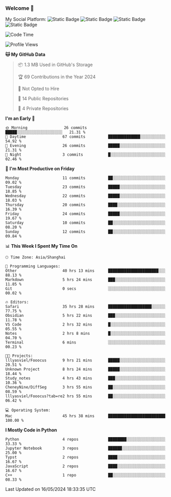 ### Welcome 👋

<!--
**CheneyNine/CheneyNine** is a ✨ _special_ ✨ repository because its `README.md` (this file) appears on your GitHub profile.

Here are some ideas to get you started:

- 🔭 I’m currently working on ...
- 🌱 I’m currently learning ...
- 👯 I’m looking to collaborate on ...
- 🤔 I’m looking for help with ...
- 💬 Ask me about ...
- 📫 How to reach me: ...
- 😄 Pronouns: ...
- ⚡ Fun fact: ...
-->

My Social Platform:
![Static Badge](https://img.shields.io/badge/_-CheneyNine-black?style=flat&logo=Github&logoColor=white&cacheSeconds=https%3A%2F%2Fgithub.com%2FCheneyNine)
![Static Badge](https://img.shields.io/badge/_-cheneynine.top-purple?style=flat&logo=googlehome&logoColor=white&link=https%3A%2F%2Fwww.cheneynine.top)
![Static Badge](https://img.shields.io/badge/_-CQU__Cheney-green?style=flat&logo=wechat&logoColor=white&link=https%3A%2F%2Fwww.linkedin.com%2Fin%2Fyinan-chen-9b09202b9%2F)
![Static Badge](https://img.shields.io/badge/_-Cheney-blue?style=flat&logo=linkedin&logoColor=white&link=https%3A%2F%2Fwww.linkedin.com%2Fin%2Fyinan-chen-9b09202b9%2F)


<!--START_SECTION:waka-->
![Code Time](http://img.shields.io/badge/Code%20Time-108%20hrs%2048%20mins-blue)

![Profile Views](http://img.shields.io/badge/Profile%20Views-4-blue)

**🐱 My GitHub Data** 

> 📦 1.3 MB Used in GitHub's Storage 
 > 
> 🏆 69 Contributions in the Year 2024
 > 
> 🚫 Not Opted to Hire
 > 
> 📜 14 Public Repositories 
 > 
> 🔑 4 Private Repositories 
 > 
**I'm an Early 🐤** 

```text
🌞 Morning                26 commits          █████░░░░░░░░░░░░░░░░░░░░   21.31 % 
🌆 Daytime                67 commits          ██████████████░░░░░░░░░░░   54.92 % 
🌃 Evening                26 commits          █████░░░░░░░░░░░░░░░░░░░░   21.31 % 
🌙 Night                  3 commits           █░░░░░░░░░░░░░░░░░░░░░░░░   02.46 % 
```
📅 **I'm Most Productive on Friday** 

```text
Monday                   11 commits          ██░░░░░░░░░░░░░░░░░░░░░░░   09.02 % 
Tuesday                  23 commits          █████░░░░░░░░░░░░░░░░░░░░   18.85 % 
Wednesday                22 commits          █████░░░░░░░░░░░░░░░░░░░░   18.03 % 
Thursday                 20 commits          ████░░░░░░░░░░░░░░░░░░░░░   16.39 % 
Friday                   24 commits          █████░░░░░░░░░░░░░░░░░░░░   19.67 % 
Saturday                 10 commits          ██░░░░░░░░░░░░░░░░░░░░░░░   08.20 % 
Sunday                   12 commits          ██░░░░░░░░░░░░░░░░░░░░░░░   09.84 % 
```


📊 **This Week I Spent My Time On** 

```text
🕑︎ Time Zone: Asia/Shanghai

💬 Programming Languages: 
Other                    40 hrs 13 mins      ██████████████████████░░░   88.13 % 
Markdown                 5 hrs 24 mins       ███░░░░░░░░░░░░░░░░░░░░░░   11.85 % 
Git                      0 secs              ░░░░░░░░░░░░░░░░░░░░░░░░░   00.02 % 

🔥 Editors: 
Safari                   35 hrs 28 mins      ███████████████████░░░░░░   77.75 % 
Obsidian                 5 hrs 22 mins       ███░░░░░░░░░░░░░░░░░░░░░░   11.78 % 
VS Code                  2 hrs 32 mins       █░░░░░░░░░░░░░░░░░░░░░░░░   05.55 % 
Notes                    2 hrs 8 mins        █░░░░░░░░░░░░░░░░░░░░░░░░   04.70 % 
Terminal                 6 mins              ░░░░░░░░░░░░░░░░░░░░░░░░░   00.23 % 

🐱‍💻 Projects: 
lllyasviel/Fooocus       9 hrs 21 mins       █████░░░░░░░░░░░░░░░░░░░░   20.51 % 
Unknown Project          8 hrs 24 mins       █████░░░░░░░░░░░░░░░░░░░░   18.44 % 
Study_notes              4 hrs 43 mins       ███░░░░░░░░░░░░░░░░░░░░░░   10.36 % 
CheneyNine/DiffSeg       3 hrs 55 mins       ██░░░░░░░░░░░░░░░░░░░░░░░   08.59 % 
lllyasviel/Fooocus?tab=re2 hrs 55 mins       ██░░░░░░░░░░░░░░░░░░░░░░░   06.42 % 

💻 Operating System: 
Mac                      45 hrs 38 mins      █████████████████████████   100.00 % 
```

**I Mostly Code in Python** 

```text
Python                   4 repos             ████████░░░░░░░░░░░░░░░░░   33.33 % 
Jupyter Notebook         3 repos             ██████░░░░░░░░░░░░░░░░░░░   25.00 % 
Typst                    2 repos             ████░░░░░░░░░░░░░░░░░░░░░   16.67 % 
JavaScript               2 repos             ████░░░░░░░░░░░░░░░░░░░░░   16.67 % 
C++                      1 repo              ██░░░░░░░░░░░░░░░░░░░░░░░   08.33 % 
```




 Last Updated on 16/05/2024 18:33:35 UTC
<!--END_SECTION:waka-->



